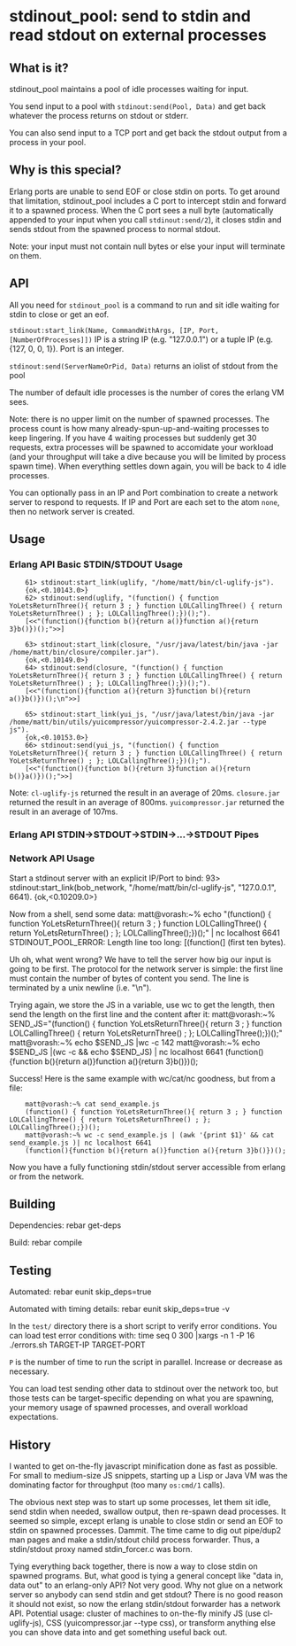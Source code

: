 stdinout_pool: send to stdin and read stdout on external processes
==================================================================

What is it?
-----------
stdinout_pool maintains a pool of idle processes waiting for input.

You send input to a pool with `stdinout:send(Pool, Data)` and get back whatever
the process returns on stdout or stderr.

You can also send input to a TCP port and get back the stdout output from a
process in your pool.

Why is this special?
--------------------
Erlang ports are unable to send EOF or close stdin on ports.  To get around
that limitation, stdinout_pool includes a C port to intercept stdin and 
forward it to a spawned process.  When the C port sees a null byte
(automatically appended to your input when you call `stdinout:send/2`), it
closes stdin and sends stdout from the spawned process to normal stdout.

Note: your input must not contain null bytes or else your input will terminate
on them.

API
---
All you need for `stdinout_pool` is a command to run and sit idle waiting for
stdin to close or get an eof.

`stdinout:start_link(Name, CommandWithArgs, [IP, Port, [NumberOfProcesses]])`
IP is a string IP (e.g. "127.0.0.1") or a tuple IP (e.g. {127, 0, 0, 1}).
Port is an integer.

`stdinout:send(ServerNameOrPid, Data)` returns an iolist of stdout from the pool

The number of default idle processes is the number of cores the erlang VM sees.

Note: there is no upper limit on the number of spawned processes. 
The process count is how
many already-spun-up-and-waiting processes to keep lingering.  If you have 4
waiting processes but suddenly get 30 requests, extra processes will be spawned
to accomidate your workload (and your throughput will take a dive because you
will be limited by process spawn time).  When everything settles down again, you will be back to 4 idle processes.

You can optionally pass in an IP and Port combination to create a network
server to respond to requests.  If IP and Port are each set to the atom `none`,
then no network server is created.

Usage
-----
### Erlang API Basic STDIN/STDOUT Usage
        61> stdinout:start_link(uglify, "/home/matt/bin/cl-uglify-js").
        {ok,<0.10143.0>}
        62> stdinout:send(uglify, "(function() { function YoLetsReturnThree(){ return 3 ; } function LOLCallingThree() { return YoLetsReturnThree() ; }; LOLCallingThree();})();").
        [<<"(function(){function b(){return a()}function a(){return 3}b()})();">>]

        63> stdinout:start_link(closure, "/usr/java/latest/bin/java -jar /home/matt/bin/closure/compiler.jar").
        {ok,<0.10149.0>}
        64> stdinout:send(closure, "(function() { function YoLetsReturnThree(){ return 3 ; } function LOLCallingThree() { return YoLetsReturnThree() ; }; LOLCallingThree();})();").
        [<<"(function(){function a(){return 3}function b(){return a()}b()})();\n">>]

        65> stdinout:start_link(yui_js, "/usr/java/latest/bin/java -jar /home/matt/bin/utils/yuicompressor/yuicompressor-2.4.2.jar --type js").
        {ok,<0.10153.0>}
        66> stdinout:send(yui_js, "(function() { function YoLetsReturnThree(){ return 3 ; } function LOLCallingThree() { return YoLetsReturnThree() ; }; LOLCallingThree();})();").
        [<<"(function(){function b(){return 3}function a(){return b()}a()})();">>]


Note: `cl-uglify-js` returned the result in an average of 20ms.
`closure.jar` returned the result in an average of 800ms.
`yuicompressor.jar` returned the result in an average of 107ms.

### Erlang API STDIN->STDOUT->STDIN->...->STDOUT Pipes


### Network API Usage
Start a stdinout server with an explicit IP/Port to bind:
        93> stdinout:start_link(bob_network, "/home/matt/bin/cl-uglify-js", "127.0.0.1", 6641).
        {ok,<0.10209.0>}  

Now from a shell, send some data:
        matt@vorash:~% echo "(function() { function YoLetsReturnThree(){ return 3 ; } function LOLCallingThree() { return YoLetsReturnThree() ; }; LOLCallingThree();})();" | nc localhost 6641
        STDINOUT_POOL_ERROR: Length line too long: [(function(] (first ten bytes).

Uh oh, what went wrong?  We have to tell the server how big our input is going
to be first.  The protocol for the network server is simple: the first line
must contain the number of bytes of content you send.  The line is terminated
by a unix newline (i.e. "\n").

Trying again, we store the JS in a variable, use wc to get the length, then
send the length on the first line and the content after it:
        matt@vorash:~% SEND_JS="(function() { function YoLetsReturnThree(){ return 3 ; } function LOLCallingThree() { return YoLetsReturnThree() ; }; LOLCallingThree();})();"
        matt@vorash:~% echo $SEND_JS |wc -c
        142
        matt@vorash:~% echo $SEND_JS |(wc -c && echo $SEND_JS) | nc localhost 6641
        (function(){function b(){return a()}function a(){return 3}b()})();

Success!  Here is the same example with wc/cat/nc goodness, but from a file:

        matt@vorash:~% cat send_example.js
        (function() { function YoLetsReturnThree(){ return 3 ; } function LOLCallingThree() { return YoLetsReturnThree() ; }; LOLCallingThree();})();
        matt@vorash:~% wc -c send_example.js | (awk '{print $1}' && cat send_example.js )| nc localhost 6641
        (function(){function b(){return a()}function a(){return 3}b()})();


Now you have a fully functioning stdin/stdout server accessible from erlang
or from the network.


Building
--------
Dependencies:
        rebar get-deps

Build:
        rebar compile


Testing
-------
Automated:
        rebar eunit skip_deps=true

Automated with timing details:
        rebar eunit skip_deps=true -v

In the `test/` directory there is a short script to verify error conditions.
You can load test error conditions with:
        time seq 0 300 |xargs -n 1 -P 16 ./errors.sh TARGET-IP TARGET-PORT

`P` is the number of time to run the script in parallel.  Increase or decrease
as necessary.

You can load test sending other data to stdinout over the network too, but 
those tests can be target-specific depending on what you are spawning, your
memory usage of spawned processes, and overall workload expectations.


History
-------
I wanted to get on-the-fly javascript minification done as fast as possible.
For small to medium-size JS snippets, starting up a Lisp or Java VM was
the dominating factor for throughput (too many `os:cmd/1` calls).

The obvious next step was to start up some processes, let them sit idle, 
send stdin when needed, swallow output, then re-spawn dead processes.
It seemed so simple,
except erlang is unable to close stdin or send an EOF to stdin on spawned
processes.  Dammit.  The time came to dig out pipe/dup2 man pages and
make a stdin/stdout child process forwarder.  Thus, a stdin/stdout
proxy named stdin_forcer.c was born.

Tying everything back together, there is now a way to close stdin on spawned
programs.  But, what good is tying a general
concept like "data in, data out" to an erlang-only API?  Not very good.  Why
not glue on a network server so anybody can send stdin and get stdout?  There
is no good reason it should not exist, so now the erlang stdin/stdout forwarder
has a network API.  Potential usage: cluster of machines to on-the-fly minify
JS (use cl-uglify-js), CSS (yuicompressor.jar --type css), or transform 
anything else you can shove data into and get something useful back out.
